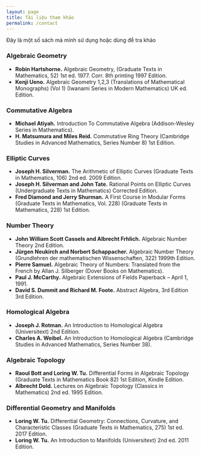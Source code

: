 ```yaml
---
layout: page
title: Tài liệu tham khảo
permalink: /contact
---
```


Đây là một số sách mà mình sử dụng hoặc dùng để tra khảo

### Algebraic Geometry

* **Robin Hartshorne.** Algebraic Geometry, (Graduate Texts in Mathematics, 52) 1st ed. 1977. Corr. 8th printing 1997 Edition.
* **Kenji Ueno.** Algebraic Geometry 1,2,3 (Translations of Mathematical Monographs) (Vol 1) (Iwanami Series in Modern Mathematics) UK ed. Edition. 

### Commutative Algebra

* **Michael Atiyah.** Introduction To Commutative Algebra (Addison-Wesley Series in Mathematics).
* **H. Matsumura and Miles Reid.** Commutative Ring Theory (Cambridge Studies in Advanced Mathematics, Series Number 8) 1st Edition.

### Elliptic Curves

* **Joseph H. Silverman.** The Arithmetic of Elliptic Curves (Graduate Texts in Mathematics, 106) 2nd ed. 2009 Edition.
* **Joseph H. Silverman and John Tate.** Rational Points on Elliptic Curves (Undergraduate Texts in Mathematics) Corrected Edition.
* **Fred Diamond and Jerry Shurman.** A First Course in Modular Forms (Graduate Texts in Mathematics, Vol. 228) (Graduate Texts in Mathematics, 228) 1st Edition.

### Number Theory

* **John William Scott Cassels and Albrecht Frhlich.** Algebraic Number Theory 2nd Edition.
* **Jürgen Neukirch and Norbert Schappacher.** Algebraic Number Theory (Grundlehren der mathematischen Wissenschaften, 322) 1999th Edition.
* **Pierre Samuel.** Algebraic Theory of Numbers: Translated from the French by Allan J. Silberger (Dover Books on Mathematics).
* **Paul J. McCarthy.** Algebraic Extensions of Fields Paperback – April 1, 1991.
* **David S. Dummit and Richard M. Foote.** Abstract Algebra, 3rd Edition 3rd Edition.

### Homological Algebra

* **Joseph J. Rotman.** An Introduction to Homological Algebra (Universitext) 2nd Edition.
* **Charles A. Weibel.** An Introduction to Homological Algebra (Cambridge Studies in Advanced Mathematics, Series Number 38).

### Algebraic Topology

* **Raoul Bott and Loring W. Tu.** Differential Forms in Algebraic Topology (Graduate Texts in Mathematics Book 82) 1st Edition, Kindle Edition.
* **Albrecht Dold.** Lectures on Algebraic Topology (Classics in Mathematics) 2nd ed. 1995 Edition.

### Differential Geometry and Manifolds

* **Loring W. Tu.** Differential Geometry: Connections, Curvature, and Characteristic Classes (Graduate Texts in Mathematics, 275) 1st ed. 2017 Edition.
* **Loring W. Tu.** An Introduction to Manifolds (Universitext) 2nd ed. 2011 Edition.

